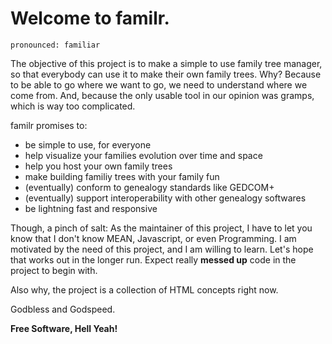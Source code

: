 # Welcome to familr.
`pronounced: familiar`

The objective of this project is to make a simple to use family tree manager, so that everybody can use it to make their own family trees.
Why? Because to be able to go where we want to go, we need to understand where we come from.
And, because the only usable tool in our opinion was gramps, which is way too complicated. 

familr promises to:
  - be simple to use, for everyone
  - help visualize your families evolution over time and space
  - help you host your own family trees
  - make building familiy trees with your family fun
  - (eventually) conform to genealogy standards like GEDCOM+
  - (eventually) support interoperability with other genealogy softwares
  - be lightning fast and responsive

Though, a pinch of salt:
As the maintainer of this project, I have to let you know that I don't know MEAN, Javascript, or even Programming. I am motivated by the need of this project, and I am willing to learn. Let's hope that works out in the longer run. Expect really **messed up** code in the project to begin with.

Also why, the project is a collection of HTML concepts right now.

Godbless and Godspeed.

**Free Software, Hell Yeah!**